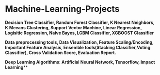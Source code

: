 # Machine-Learning-Projects
<!-- Machine Learning Algorithm Implementation -->

  **Decision Tree Classifier,
  Random Forest Classifier,
  K Nearest Neighbors,
  K Meeans Clustering,
  Support Vector Machine,
  Linear Regression,
  Logisitic Regression,
  Naive Bayes,
  LGBM Classifier,
  XGBOOST Classifier**
  
  
**Data preprocessing tools,
Data Visualization,
Feature Scaling/Encoding,
Important Feature Analysis,
Ensemble tools(Stacking Classifier,Voting Classifier),
Cross Validation Score,
Evaluation Report.**


**Deep Learning Algorithms:
Artificial Neural Network,
Tensorflow,
Impact Learning****
